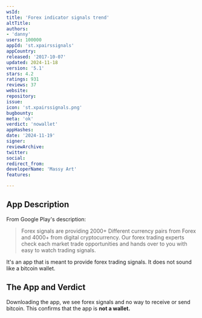 ```yaml
---
wsId: 
title: 'Forex indicator signals trend'
altTitle: 
authors:
- 'danny'
users: 100000
appId: 'st.xpairssignals'
appCountry: 
released: '2017-10-07'
updated: 2024-11-18
version: '5.1'
stars: 4.2
ratings: 931
reviews: 37
website: 
repository: 
issue: 
icon: 'st.xpairssignals.png'
bugbounty: 
meta: 'ok'
verdict: 'nowallet'
appHashes: 
date: '2024-11-19'
signer: 
reviewArchive: 
twitter: 
social: 
redirect_from: 
developerName: 'Massy Art'
features: 

---
```


## App Description
From Google Play's description:

> Forex signals are providing 2000+ Different currency pairs from Forex and 4000+ from digital cryptocurrency. Our forex trading experts check each market trade opportunities and hands over to you with easy to watch trading signals.

It's an app that is meant to provide forex trading signals. It does not sound like a bitcoin wallet.


## The App and Verdict
Downloading the app, we see forex signals and no way to receive or send bitcoin. This confirms that the app is **not a wallet.**


